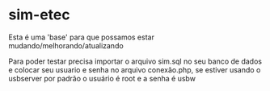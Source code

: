 # sim-etec

Esta é uma 'base' para que possamos estar mudando/melhorando/atualizando 

Para poder testar precisa importar o arquivo sim.sql no seu banco de dados e colocar seu usuario e senha no arquivo conexão.php, se estiver usando o usbserver por padrão o usuário é root e a senha é usbw
